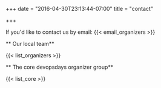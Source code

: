 +++
date = "2016-04-30T23:13:44-07:00"
title = "contact"

+++


If you'd like to contact us by email: {{< email_organizers >}}

** Our local team**

{{< list_organizers >}}

** The core devopsdays organizer group**

{{< list_core >}}
